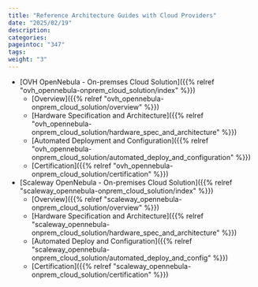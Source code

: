 ```yaml
---
title: "Reference Architecture Guides with Cloud Providers"
date: "2025/02/19"
description:
categories:
pageintoc: "347"
tags:
weight: "3"
---
```


<a id="reference-architecture-guides-with-cloud-providers"></a>

<!--# Reference Architecture Guides with Cloud Providers -->

* [OVH OpenNebula - On-premses Cloud Solution]({{% relref "ovh_opennebula-onprem_cloud_solution/index" %}})
  * [Overview]({{% relref "ovh_opennebula-onprem_cloud_solution/overview" %}})
  * [Hardware Specification and Architecture]({{% relref "ovh_opennebula-onprem_cloud_solution/hardware_spec_and_architecture" %}})
  * [Automated Deployment and Configuration]({{% relref "ovh_opennebula-onprem_cloud_solution/automated_deploy_and_configuration" %}})
  * [Certification]({{% relref "ovh_opennebula-onprem_cloud_solution/certification" %}})
* [Scaleway OpenNebula - On-premises Cloud Solution]({{% relref "scaleway_opennebula-onprem_cloud_solution/index" %}})
  * [Overview]({{% relref "scaleway_opennebula-onprem_cloud_solution/overview" %}})
  * [Hardware Specification and Architecture]({{% relref "scaleway_opennebula-onprem_cloud_solution/hardware_spec_and_architecture" %}})
  * [Automated Deploy and Configuration]({{% relref "scaleway_opennebula-onprem_cloud_solution/automated_deploy_and_config" %}})
  * [Certification]({{% relref "scaleway_opennebula-onprem_cloud_solution/certification" %}})
